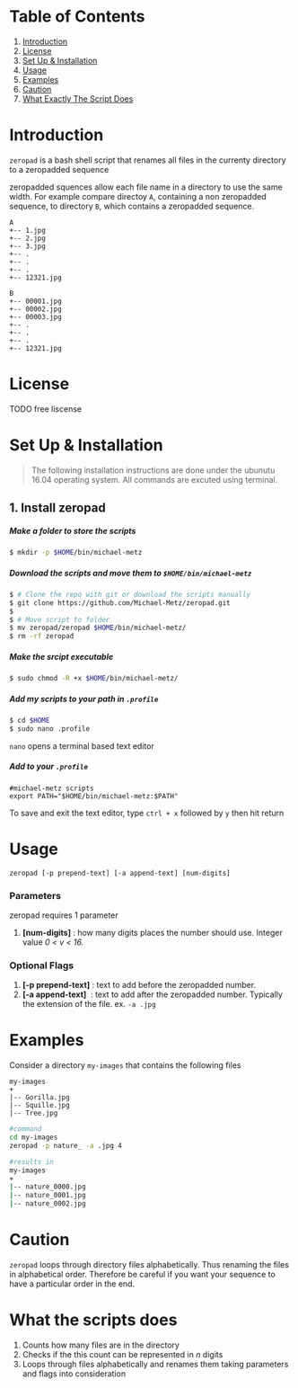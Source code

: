 # Table of Contents
1. [Introduction](#introduction)
2. [License](#license)
3. [Set Up & Installation](#setup-and-installation)
4. [Usage](#usage)
5. [Examples](#examples) 
7. [Caution](#caution)
5. [What Exactly The Script Does](#what-exactly-the-script-does)

<a name="introduction"></a>
# Introduction
`zeropad` is a bash shell script that renames all files in the currenty directory to a zeropadded sequence

zeropadded squences allow each file name in a directory to use the same width. For example compare directoy `A`, containing a non zeropadded sequence, to directory `B`, which contains a zeropadded sequence.

```
A
+-- 1.jpg
+-- 2.jpg
+-- 3.jpg
+-- .
+-- .
+-- .
+-- 12321.jpg
```

```
B
+-- 00001.jpg
+-- 00002.jpg
+-- 00003.jpg
+-- .
+-- .
+-- .
+-- 12321.jpg
```


<a name="license"></a>
# License

TODO free liscense

<a name="setup-and-installation"></a>
# Set Up & Installation
> The following installation instructions are done under the ubunutu 16.04 operating system.  All commands are excuted using terminal.

## 1. Install zeropad

##### Make a folder to store the scripts
```sh
$ mkdir -p $HOME/bin/michael-metz
```
##### Download the scripts and move them to `$HOME/bin/michael-metz`
```sh
$ # Clone the repo with git or download the scripts manually
$ git clone https://github.com/Michael-Metz/zeropad.git
$
$ # Move script to folder
$ mv zeropad/zeropad $HOME/bin/michael-metz/
$ rm -rf zeropad
```
##### Make the srcipt executable
```sh
$ sudo chmod -R +x $HOME/bin/michael-metz/
```
##### Add my scripts to your path in `.profile`
```sh
$ cd $HOME
$ sudo nano .profile
```
`nano` opens a terminal based text editor 

##### Add to your `.profile` 

```
#michael-metz scripts
export PATH="$HOME/bin/michael-metz:$PATH"
```
To save and exit the text editor, type `ctrl + x` followed by `y` then hit return

<a name="usage"></a>

# Usage

`zeropad [-p prepend-text] [-a append-text] [num-digits]`

### Parameters 
zeropad requires 1 parameter

1. **[num-digits]** : how many digits places the number should use. Integer value *0 < v < 16.*

### Optional Flags

1. **[-p prepend-text]** : text to add before the zeropadded number.
2. **[-a append-text]** &nbsp;: text to add after the zeropadded number.  Typically the extension of the file. ex. `-a .jpg`

<a name="examples"></a>
# Examples

Consider a directory `my-images` that contains the following files

```
my-images
+
|-- Gorilla.jpg
|-- Squille.jpg
|-- Tree.jpg
```

```sh
#command
cd my-images
zeropad -p nature_ -a .jpg 4

#results in
my-images
+
|-- nature_0000.jpg
|-- nature_0001.jpg
|-- nature_0002.jpg
```
<a name="caution"></a>
# Caution
`zeropad` loops through directory files alphabetically.  Thus renaming the files in alphabetical order.  Therefore be careful if you want your sequence to have a particular order in the end.

<a name="what-exactly-the-script-does"></a>
# What the scripts does
1. Counts how many files are in the directory
2. Checks if the this count can be represented in *n* digits
3. Loops through files alphabetically and renames them taking parameters and flags into consideration
